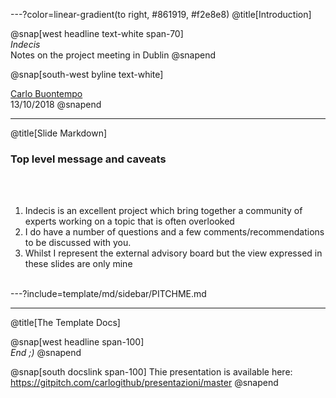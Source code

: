 ---?color=linear-gradient(to right, #861919, #f2e8e8)
@title[Introduction]

@snap[west headline text-white span-70]
<br>*Indecis*
<br>Notes on the project meeting in Dublin
@snapend

@snap[south-west byline  text-white]

[Carlo Buontempo](https://www.ecmwf.int/en/about/who-we-are/staff-profiles/carlo-buontempo)
<br> 13/10/2018
@snapend

---
@title[Slide Markdown]

### Top level message and caveats

<br><br>

1. Indecis is an excellent project which bring together a community of experts
working on a topic that is often overlooked
1. I do have a number of questions and a few comments/recommendations to be
discussed with you.
1. Whilst I  represent the external advisory board but the view expressed in these
slides are only mine
<br><br>

---?include=template/md/sidebar/PITCHME.md

---
@title[The Template Docs]

@snap[west headline span-100]
<br>*End ;)*
@snapend

@snap[south docslink span-100]
Thie presentation is available
here: https://gitpitch.com/carlogithub/presentazioni/master
@snapend
